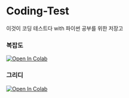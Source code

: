 # Coding-Test
이것이 코딩 테스트다 with 파이썬 공부를 위한 저장고

### 복잡도
[![Open In Colab](https://colab.research.google.com/assets/colab-badge.svg)](https://colab.research.google.com/drive/1bCqTJH4YXMtCsKgVTrIUbpbBuj4I6Z2T)

### 그리디
[![Open In Colab](https://colab.research.google.com/assets/colab-badge.svg)](https://colab.research.google.com/drive/1AjRJKgG0MipA13_QVdTgCuSKjA1PI7al#scrollTo=GxXkOwlG7arf)
